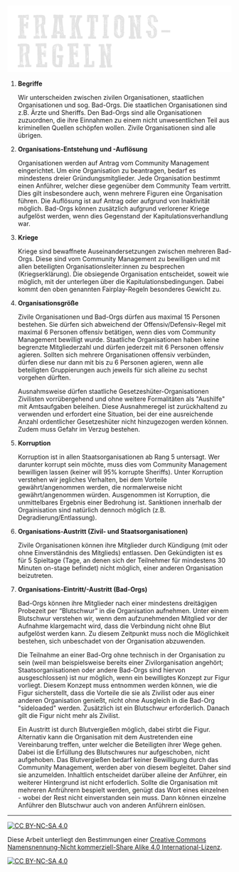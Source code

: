 ![headerimage: community-regeln](../0_assets/images/fraktionsregeln.png?raw=true)

1. **Begriffe**

    Wir unterscheiden zwischen zivilen Organisationen, staatlichen Organisationen und sog. Bad-Orgs. Die staatlichen Organisationen sind z.B. Ärzte und Sheriffs. Den Bad-Orgs sind alle Organisationen zuzuordnen, die ihre Einnahmen zu einem nicht unwesentlichen Teil aus kriminellen Quellen schöpfen wollen. Zivile Organisationen sind alle übrigen.

2. **Organisations-Entstehung und -Auflösung**

    Organisationen werden auf Antrag vom Community Management eingerichtet. Um eine Organisation zu beantragen, bedarf es mindestens dreier Gründungsmitglieder. Jede Organisation bestimmt einen Anführer, welcher diese gegenüber dem Community Team vertritt. Dies gilt insbesondere auch, wenn mehrere Figuren eine Organisation führen. Die Auflösung ist auf Antrag oder aufgrund von Inaktivität möglich. Bad-Orgs können zusätzlich aufgrund verlorener Kriege aufgelöst werden, wenn dies Gegenstand der Kapitulationsverhandlung war. 

3. **Kriege**

    Kriege sind bewaffnete Auseinandersetzungen zwischen mehreren Bad-Orgs. Diese sind vom Community Management zu bewilligen und mit allen beteiligten Organisationsleiter:innen zu besprechen (Kriegserklärung). Die obsiegende Organisation entscheidet, soweit wie möglich, mit der unterlegen über die Kapitulationsbedingungen. Dabei kommt den oben genannten Fairplay-Regeln besonderes Gewicht zu.

4. **Organisationsgröße**

    Zivile Organisationen und Bad-Orgs dürfen aus maximal 15 Personen bestehen. Sie dürfen sich abweichend der Offensiv/Defensiv-Regel mit maximal 6 Personen offensiv betätigen, wenn dies vom Community Management bewilligt wurde. Staatliche Organisationen haben keine begrenzte Mitgliederzahl und dürfen jederzeit mit 6 Personen offensiv agieren. Sollten sich mehrere Organisationen offensiv verbünden, dürfen diese nur dann mit bis zu 6 Personen agieren, wenn alle beteiligten Gruppierungen auch jeweils für sich alleine zu sechst vorgehen dürften.

    Ausnahmsweise dürfen staatliche Gesetzeshüter-Organisationen Zivilisten vorrübergehend und ohne weitere Formalitäten als "Aushilfe" mit Amtsaufgaben beleihen. Diese Ausnahmeregel ist zurückhaltend zu verwenden und erfordert eine Situation, bei der eine ausreichende Anzahl ordentlicher Gesetzeshüter nicht hinzugezogen werden können. Zudem muss Gefahr im Verzug bestehen.

5. **Korruption**

    Korruption ist in allen Staatsorganisationen ab Rang 5 untersagt. Wer darunter korrupt sein möchte, muss dies vom Community Management bewilligen lassen (keiner will 95% korrupte Sheriffs). Unter Korruption verstehen wir jegliches Verhalten, bei dem Vorteile gewährt/angenommen werden, die normalerweise nicht gewährt/angenommen würden. Ausgenommen ist Korruption, die unmittelbares Ergebnis einer Bedrohung ist. Sanktionen innerhalb der Orgainisation sind natürlich dennoch möglich (z.B. Degradierung/Entlassung).

6. **Organisations-Austritt (Zivil- und Staatsorganisationen)**

    Zivile Organisationen können ihre Mitglieder durch Kündigung (mit oder ohne Einverständnis des Mitglieds) entlassen. Den Gekündigten ist es für 5 Spieltage (Tage, an denen sich der Teilnehmer für mindestens 30 Minuten on-stage befindet) nicht möglich, einer anderen Organisation beizutreten.

7. **Organisations-Eintritt/-Austritt (Bad-Orgs)**

    Bad-Orgs können ihre Mitglieder nach einer mindestens dreitägigen Probezeit per “Blutschwur” in die Organisation aufnehmen. Unter einem Blutschwur verstehen wir, wenn dem aufzunehmenden Mitglied vor der Aufnahme klargemacht wird, dass die Verbindung nicht ohne Blut aufgelöst werden kann. Zu diesem Zeitpunkt muss noch die Möglichkeit bestehen, sich unbeschadet von der Organisation abzuwenden.

    Die Teilnahme an einer Bad-Org ohne technisch in der Organisation zu sein (weil man beispielsweise bereits einer Zivilorganisation angehört; Staatsorganisationen oder andere Bad-Orgs sind hiervon ausgeschlossen) ist nur möglich, wenn ein bewilligtes Konzept zur Figur vorliegt. Diesem Konzept muss entnommen werden können, wie die Figur sicherstellt, dass die Vorteile die sie als Zivilist oder aus einer anderen Organisation genießt, nicht ohne Ausgleich in die Bad-Org "sideloaded" werden. Zusätzlich ist ein Blutschwur erforderlich. Danach gilt die Figur nicht mehr als Zivilist.

    Ein Austritt ist durch Blutvergießen möglich, dabei stirbt die Figur. Alternativ kann die Organisation mit dem Austretenden eine Vereinbarung treffen, unter welcher die Beteiligten ihrer Wege gehen. Dabei ist die Erfüllung des Blutschwures nur aufgeschoben, nicht aufgehoben. Das Blutvergießen bedarf keiner Bewilligung durch das Community Management, werden aber von diesem begleitet. Daher sind sie anzumelden. Inhaltlich entscheidet darüber alleine der Anführer, ein weiterer Hintergrund ist nicht erfoderlich. Sollte die Organisation mit mehreren Anfrührern bespielt werden, genügt das Wort eines einzelnen - wobei der Rest nicht einverstanden sein muss. Dann können einzelne Anführer den Blutschwur auch von anderen Anführern einlösen.

---
[![CC BY-NC-SA 4.0][cc-by-nc-sa-shield]][cc-by-nc-sa]

Diese Arbeit unterliegt den Bestimmungen einer
[Creative Commons Namensnennung-Nicht kommerziell-Share Alike 4.0 International-Lizenz](../LICENSE).

[![CC BY-NC-SA 4.0][cc-by-nc-sa-image]][cc-by-nc-sa]

[cc-by-nc-sa]: http://creativecommons.org/licenses/by-nc-sa/4.0/deed.de
[cc-by-nc-sa-image]: https://licensebuttons.net/l/by-nc-sa/4.0/88x31.png
[cc-by-nc-sa-shield]: https://img.shields.io/badge/License-CC%20BY--NC--SA%204.0-ff800d.svg
